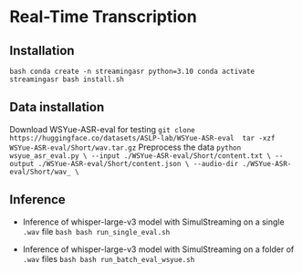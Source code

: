 # Real-Time Transcription

## Installation

`bash
conda create -n streamingasr python=3.10
conda activate streamingasr
bash install.sh
`

## Data installation
Download WSYue-ASR-eval for testing
`
git clone https://huggingface.co/datasets/ASLP-lab/WSYue-ASR-eval 
tar -xzf WSYue-ASR-eval/Short/wav.tar.gz
`
Preprocess the data
`
python wsyue_asr_eval.py \
        --input ./WSYue-ASR-eval/Short/content.txt \
        --output ./WSYue-ASR-eval/Short/content.json \
        --audio-dir ./WSYue-ASR-eval/Short/wav_ \
`


## Inference

- Inference of whisper-large-v3 model with SimulStreaming on a single `.wav` file
`bash
bash run_single_eval.sh
`

- Inference of whisper-large-v3 model with SimulStreaming on a folder of `.wav` files
`bash
bash run_batch_eval_wsyue.sh
`